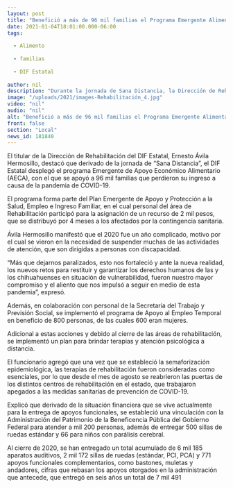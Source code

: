 ```yaml
---
layout: post
title: "Benefició a más de 96 mil familias el Programa Emergente Alimentario del DIF Estatal"
date: 2021-01-04T18:01:00.000-06:00
tags:
  
  - Alimento
  
  - familias
  
  - DIF Estatal
  
author: nil
description: "Durante la jornada de Sana Distancia, la Dirección de Rehabilitación de la instancia, sumó esfuerzos al despliegue de éste plan y al mismo tiempo desplegó estrategias para brindar terapias y atención en línea"
image: "/uploads/2021/images-Rehabilitación_4.jpg"
video: "nil"
audio: "nil"
alt: "Benefició a más de 96 mil familias el Programa Emergente Alimentario del DIF Estatal"
front: false
section: "Local"
news_id: 181840
---
```


El titular de la Dirección de Rehabilitación del DIF Estatal, Ernesto Ávila Hermosillo, destacó que derivado de la jornada de “Sana Distancia”, el DIF Estatal desplegó el programa Emergente de Apoyo Económico Alimentario (AECA), con el que se apoyó a 96 mil familias que perdieron su ingreso a causa de la pandemia de COVID-19.

El programa forma parte del Plan Emergente de Apoyo y Protección a la Salud, Empleo e Ingreso Familiar, en el cual personal del área de Rehabilitación participó para la asignación de un recurso de 2 mil pesos, que se distribuyó por 4 meses a los afectados por la contingencia sanitaria.

Ávila Hermosillo manifestó que el 2020 fue un año complicado, motivo por el cual se vieron en la necesidad de suspender muchas de las actividades de atención, que son dirigidas a personas con discapacidad.

“Más que dejarnos paralizados, esto nos fortaleció y ante la nueva realidad, los nuevos retos para restituir y garantizar los derechos humanos de las y los chihuahuenses en situación de vulnerabilidad, fueron nuestro mayor compromiso y el aliento que nos impulsó a seguir en medio de esta pandemia”, expresó.

Además, en colaboración con personal de la Secretaría del Trabajo y Previsión Social, se implementó el programa de Apoyo al Empleo Temporal en beneficio de 800 personas, de las cuales 600 eran mujeres.

Adicional a estas acciones y debido al cierre de las áreas de rehabilitación, se implementó un plan para brindar terapias y atención psicológica a distancia.

El funcionario agregó que una vez que se estableció la semaforización epidemiológica, las terapias de rehabilitación fueron consideradas como esenciales, por lo que desde el mes de agosto se reabrieron las puertas de los distintos centros de rehabilitación en el estado, que trabajaron apegados a las medidas sanitarias de prevención de COVID-19.

Explicó que derivado de la situación financiera que se vive actualmente para la entrega de apoyos funcionales, se estableció una vinculación con la Administración del Patrimonio de la Beneficencia Pública del Gobierno Federal para atender a mil 200 personas, además de entregar 500 sillas de ruedas estándar y 66 para niños con parálisis cerebral.

Al cierre de 2020, se han entregado un total acumulado de 6 mil 185 aparatos auditivos, 2 mil 172 sillas de ruedas (estándar, PCI, PCA) y 771 apoyos funcionales complementarios, como bastones, muletas y andadores, cifras que rebasan los apoyos otorgados en la administración que antecede, que entregó en seis años un total de 7 mil 491